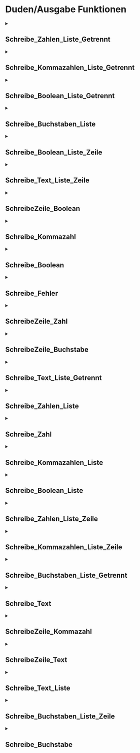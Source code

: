 # Duden/Ausgabe Funktionen
<details>
<summary><h2>Schreibe_Zahlen_Liste_Getrennt</h2></summary>
<ul>
<pre>
Die Funktion Schreibe_Zahlen_Liste_Getrennt schreibt alle Elemente einer gegebenen Zahlen Liste (liste) getrennt mit einem Text (seperator) in den Standart Output Stream.
</pre>
	<li>Parameter: <code>liste</code>, <code>seperator</code></li>
	<li>Parameter Typen: <code>Zahlen Liste</code>, <code>Text</code></li>
	<li>Rückgabe Typ: <code>nichts</code></li>
</ul>

<h3>Aliase</h3>
<ol>
	<li><code>&#34;Schreibe die Zahlen Liste &lt;liste&gt; mit dem Seperator &lt;seperator&gt;&#34;</code></li>
	<li><code>&#34;Schreibe &lt;liste&gt; mit dem Seperator &lt;seperator&gt;&#34;</code></li>
</ol>

<h3>Implementation</h3>
<pre class="language-ddp" tabindex="0">
<code class="language-ddp">
Wenn die Länge von liste größer als 0 ist, dann:
	Wenn die Länge von liste größer als 1 ist, dann:
		Für jede Zahl i von 1 bis die Länge von liste minus 1, mache:
			Schreibe (liste an der Stelle i).
			Schreibe seperator.
	Schreibe (liste an der Stelle (die Länge von liste)).

</code>
</pre>
</details>

<details>
<summary><h2>Schreibe_Kommazahlen_Liste_Getrennt</h2></summary>
<ul>
<pre>
Die Funktion Schreibe_Kommazahlen_Liste_Getrennt schreibt alle Elemente einer gegebenen Kommazahlen Liste (liste) getrennt mit einem Text (seperator) in den Standart Output Stream.
</pre>
	<li>Parameter: <code>liste</code>, <code>seperator</code></li>
	<li>Parameter Typen: <code>Kommazahlen Liste</code>, <code>Text</code></li>
	<li>Rückgabe Typ: <code>nichts</code></li>
</ul>

<h3>Aliase</h3>
<ol>
	<li><code>&#34;Schreibe die Kommazahlen Liste &lt;liste&gt; mit dem Seperator &lt;seperator&gt;&#34;</code></li>
	<li><code>&#34;Schreibe &lt;liste&gt; mit dem Seperator &lt;seperator&gt;&#34;</code></li>
</ol>

<h3>Implementation</h3>
<pre class="language-ddp" tabindex="0">
<code class="language-ddp">
Wenn die Länge von liste größer als 0 ist, dann:
	Wenn die Länge von liste größer als 1 ist, dann:
		Für jede Zahl i von 1 bis die Länge von liste minus 1, mache:
			Schreibe (liste an der Stelle i).
			Schreibe seperator.
	Schreibe (liste an der Stelle (die Länge von liste)).

</code>
</pre>
</details>

<details>
<summary><h2>Schreibe_Boolean_Liste_Getrennt</h2></summary>
<ul>
<pre>
Die Funktion Schreibe_Boolean_Liste_Getrennt schreibt alle Elemente einer gegebenen Boolean Liste (liste) getrennt mit einem Text (seperator) in den Standart Output Stream.
</pre>
	<li>Parameter: <code>liste</code>, <code>seperator</code></li>
	<li>Parameter Typen: <code>Boolean Liste</code>, <code>Text</code></li>
	<li>Rückgabe Typ: <code>nichts</code></li>
</ul>

<h3>Aliase</h3>
<ol>
	<li><code>&#34;Schreibe die Boolean Liste &lt;liste&gt; mit dem Seperator &lt;seperator&gt;&#34;</code></li>
	<li><code>&#34;Schreibe &lt;liste&gt; mit dem Seperator &lt;seperator&gt;&#34;</code></li>
</ol>

<h3>Implementation</h3>
<pre class="language-ddp" tabindex="0">
<code class="language-ddp">
Wenn die Länge von liste größer als 0 ist, dann:
	Wenn die Länge von liste größer als 1 ist, dann:
		Für jede Zahl i von 1 bis die Länge von liste minus 1, mache:
			Schreibe (liste an der Stelle i).
			Schreibe seperator.
	Schreibe (liste an der Stelle (die Länge von liste)).

</code>
</pre>
</details>

<details>
<summary><h2>Schreibe_Buchstaben_Liste</h2></summary>
<ul>
<pre>
Die Funktion Schreibe_Buchstaben_Liste schreibt alle Elemente einer Buchstaben Liste getrennt mit einem Komma in den Standart Output Stream.
</pre>
	<li>Parameter: <code>p1</code></li>
	<li>Parameter Typ: <code>Buchstaben Liste</code></li>
	<li>Rückgabe Typ: <code>nichts</code></li>
</ul>

<h3>Aliase</h3>
<ol>
	<li><code>&#34;Schreibe die Buchstaben Liste &lt;p1&gt;&#34;</code></li>
	<li><code>&#34;Schreibe &lt;p1&gt;&#34;</code></li>
</ol>

<h3>Implementation</h3>
<pre class="language-ddp" tabindex="0">
<code class="language-ddp">
Schreibe p1 mit dem Seperator ", ".

</code>
</pre>
</details>

<details>
<summary><h2>Schreibe_Boolean_Liste_Zeile</h2></summary>
<ul>
<pre>
Die Funktion Schreibe_Boolean_Liste schreibt alle Elemente einer Boolean Liste getrennt mit einem Komma und gefolgt von einer neuen Zeile in den Standart Output Stream.
</pre>
	<li>Parameter: <code>p1</code></li>
	<li>Parameter Typ: <code>Boolean Liste</code></li>
	<li>Rückgabe Typ: <code>nichts</code></li>
</ul>

<h3>Aliase</h3>
<ol>
	<li><code>&#34;Schreibe die Boolean Liste &lt;p1&gt; auf eine Zeile&#34;</code></li>
	<li><code>&#34;Schreibe &lt;p1&gt; auf eine Zeile&#34;</code></li>
</ol>

<h3>Implementation</h3>
<pre class="language-ddp" tabindex="0">
<code class="language-ddp">
Schreibe p1 mit dem Seperator ", ".
Schreibe '\n'.

</code>
</pre>
</details>

<details>
<summary><h2>Schreibe_Text_Liste_Zeile</h2></summary>
<ul>
<pre>
Die Funktion Schreibe_Text_Liste schreibt alle Elemente einer Text Liste getrennt mit einem Komma und gefolgt von einer neuen Zeile in den Standart Output Stream.
</pre>
	<li>Parameter: <code>p1</code></li>
	<li>Parameter Typ: <code>Text Liste</code></li>
	<li>Rückgabe Typ: <code>nichts</code></li>
</ul>

<h3>Aliase</h3>
<ol>
	<li><code>&#34;Schreibe die Text Liste &lt;p1&gt; auf eine Zeile&#34;</code></li>
	<li><code>&#34;Schreibe &lt;p1&gt; auf eine Zeile&#34;</code></li>
</ol>

<h3>Implementation</h3>
<pre class="language-ddp" tabindex="0">
<code class="language-ddp">
Schreibe p1 mit dem Seperator ", ".
Schreibe '\n'.

</code>
</pre>
</details>

<details>
<summary><h2>SchreibeZeile_Boolean</h2></summary>
<ul>
<pre>
Die Funktion SchreibeZeile_Boolean schreibt einen gegebenen Boolean (p1) gefolgt von einer neuen Zeile in den Standart Output Stream.
</pre>
	<li>Parameter: <code>p1</code></li>
	<li>Parameter Typ: <code>Boolean</code></li>
	<li>Rückgabe Typ: <code>nichts</code></li>
</ul>

<h3>Aliase</h3>
<ol>
	<li><code>&#34;Schreibe den Boolean &lt;p1&gt; auf eine Zeile&#34;</code></li>
	<li><code>&#34;Schreibe &lt;p1&gt; auf eine Zeile&#34;</code></li>
</ol>

<h3>Implementation</h3>
<pre class="language-ddp" tabindex="0">
<code class="language-ddp">
Schreibe p1.
Schreibe '\n'.

</code>
</pre>
</details>

<details>
<summary><h2>Schreibe_Kommazahl</h2></summary>
<ul>
<pre>
Die Funktion Schreibe_Kommazahl schreibt eine gegebene Kommazahl (p1) in den Standart Output Stream.
</pre>
	<li>Parameter: <code>p1</code></li>
	<li>Parameter Typ: <code>Kommazahl</code></li>
	<li>Rückgabe Typ: <code>nichts</code></li>
</ul>

<h3>Aliase</h3>
<ol>
	<li><code>&#34;Schreibe die Kommazahl &lt;p1&gt;&#34;</code></li>
	<li><code>&#34;Schreibe &lt;p1&gt;&#34;</code></li>
</ol>

<h3>Implementation</h3>
Implementiert in <code>"libddpstdlib.a"</code>
</details>

<details>
<summary><h2>Schreibe_Boolean</h2></summary>
<ul>
<pre>
Die Funktion Schreibe_Boolean schreibt einen gegebenen Boolean (p1) in den Standart Output Stream.
</pre>
	<li>Parameter: <code>p1</code></li>
	<li>Parameter Typ: <code>Boolean</code></li>
	<li>Rückgabe Typ: <code>nichts</code></li>
</ul>

<h3>Aliase</h3>
<ol>
	<li><code>&#34;Schreibe den Boolean &lt;p1&gt;&#34;</code></li>
	<li><code>&#34;Schreibe &lt;p1&gt;&#34;</code></li>
</ol>

<h3>Implementation</h3>
Implementiert in <code>"libddpstdlib.a"</code>
</details>

<details>
<summary><h2>Schreibe_Fehler</h2></summary>
<ul>
<pre>
Die Funktion Schreibe_Text schreibt einen gegebenen Text (fehler) in den Standart Error Stream.
</pre>
	<li>Parameter: <code>fehler</code></li>
	<li>Parameter Typ: <code>Text</code></li>
	<li>Rückgabe Typ: <code>nichts</code></li>
</ul>

<h3>Aliase</h3>
<ol>
	<li><code>&#34;Schreibe den Fehler &lt;fehler&gt;&#34;</code></li>
</ol>

<h3>Implementation</h3>
Implementiert in <code>"libddpstdlib.a"</code>
</details>

<details>
<summary><h2>SchreibeZeile_Zahl</h2></summary>
<ul>
<pre>
Die Funktion SchreibeZeile_Zahl schreibt eine gegebene Zahl (p1) gefolgt von einer neuen Zeile in den Standart Output Stream.
</pre>
	<li>Parameter: <code>p1</code></li>
	<li>Parameter Typ: <code>Zahl</code></li>
	<li>Rückgabe Typ: <code>nichts</code></li>
</ul>

<h3>Aliase</h3>
<ol>
	<li><code>&#34;Schreibe die Zahl &lt;p1&gt; auf eine Zeile&#34;</code></li>
	<li><code>&#34;Schreibe &lt;p1&gt; auf eine Zeile&#34;</code></li>
</ol>

<h3>Implementation</h3>
<pre class="language-ddp" tabindex="0">
<code class="language-ddp">
Schreibe p1.
Schreibe '\n'.

</code>
</pre>
</details>

<details>
<summary><h2>SchreibeZeile_Buchstabe</h2></summary>
<ul>
<pre>
Die Funktion SchreibeZeile_Buchstabe schreibt einen gegebenen Buchstaben (p1) gefolgt von einer neuen Zeile in den Standart Output Stream.
</pre>
	<li>Parameter: <code>p1</code></li>
	<li>Parameter Typ: <code>Buchstabe</code></li>
	<li>Rückgabe Typ: <code>nichts</code></li>
</ul>

<h3>Aliase</h3>
<ol>
	<li><code>&#34;Schreibe den Buchstaben &lt;p1&gt; auf eine Zeile&#34;</code></li>
	<li><code>&#34;Schreibe &lt;p1&gt; auf eine Zeile&#34;</code></li>
</ol>

<h3>Implementation</h3>
<pre class="language-ddp" tabindex="0">
<code class="language-ddp">
Schreibe p1.
Schreibe '\n'.

</code>
</pre>
</details>

<details>
<summary><h2>Schreibe_Text_Liste_Getrennt</h2></summary>
<ul>
<pre>
Die Funktion Schreibe_Text_Liste_Getrennt schreibt alle Elemente einer gegebenen Text Liste (liste) getrennt mit einem Text (seperator) in den Standart Output Stream.
</pre>
	<li>Parameter: <code>liste</code>, <code>seperator</code></li>
	<li>Parameter Typen: <code>Text Liste</code>, <code>Text</code></li>
	<li>Rückgabe Typ: <code>nichts</code></li>
</ul>

<h3>Aliase</h3>
<ol>
	<li><code>&#34;Schreibe die Text Liste &lt;liste&gt; mit dem Seperator &lt;seperator&gt;&#34;</code></li>
	<li><code>&#34;Schreibe &lt;liste&gt; mit dem Seperator &lt;seperator&gt;&#34;</code></li>
</ol>

<h3>Implementation</h3>
<pre class="language-ddp" tabindex="0">
<code class="language-ddp">
Wenn die Länge von liste größer als 0 ist, dann:
	Wenn die Länge von liste größer als 1 ist, dann:
		Für jede Zahl i von 1 bis die Länge von liste minus 1, mache:
			Schreibe (liste an der Stelle i).
			Schreibe seperator.
	Schreibe (liste an der Stelle (die Länge von liste)).

</code>
</pre>
</details>

<details>
<summary><h2>Schreibe_Zahlen_Liste</h2></summary>
<ul>
<pre>
Die Funktion Schreibe_Zahlen_Liste schreibt alle Elemente einer Zahlen Liste getrennt mit einem Komma in den Standart Output Stream.
</pre>
	<li>Parameter: <code>p1</code></li>
	<li>Parameter Typ: <code>Zahlen Liste</code></li>
	<li>Rückgabe Typ: <code>nichts</code></li>
</ul>

<h3>Aliase</h3>
<ol>
	<li><code>&#34;Schreibe die Zahlen Liste &lt;p1&gt;&#34;</code></li>
	<li><code>&#34;Schreibe &lt;p1&gt;&#34;</code></li>
</ol>

<h3>Implementation</h3>
<pre class="language-ddp" tabindex="0">
<code class="language-ddp">
Schreibe p1 mit dem Seperator ", ".

</code>
</pre>
</details>

<details>
<summary><h2>Schreibe_Zahl</h2></summary>
<ul>
<pre>
Die Funktion Schreibe_Zahl schreibt eine gegebene Zahl (p1) in den Standart Output Stream.
</pre>
	<li>Parameter: <code>p1</code></li>
	<li>Parameter Typ: <code>Zahl</code></li>
	<li>Rückgabe Typ: <code>nichts</code></li>
</ul>

<h3>Aliase</h3>
<ol>
	<li><code>&#34;Schreibe die Zahl &lt;p1&gt;&#34;</code></li>
	<li><code>&#34;Schreibe &lt;p1&gt;&#34;</code></li>
</ol>

<h3>Implementation</h3>
Implementiert in <code>"libddpstdlib.a"</code>
</details>

<details>
<summary><h2>Schreibe_Kommazahlen_Liste</h2></summary>
<ul>
<pre>
Die Funktion Schreibe_Kommazahlen_Liste schreibt alle Elemente einer Kommazahlen Liste getrennt mit einem Komma in den Standart Output Stream.
</pre>
	<li>Parameter: <code>p1</code></li>
	<li>Parameter Typ: <code>Kommazahlen Liste</code></li>
	<li>Rückgabe Typ: <code>nichts</code></li>
</ul>

<h3>Aliase</h3>
<ol>
	<li><code>&#34;Schreibe die Kommazahlen Liste &lt;p1&gt;&#34;</code></li>
	<li><code>&#34;Schreibe &lt;p1&gt;&#34;</code></li>
</ol>

<h3>Implementation</h3>
<pre class="language-ddp" tabindex="0">
<code class="language-ddp">
Schreibe p1 mit dem Seperator ", ".

</code>
</pre>
</details>

<details>
<summary><h2>Schreibe_Boolean_Liste</h2></summary>
<ul>
<pre>
Die Funktion Schreibe_Boolean_Liste schreibt alle Elemente einer Boolean Liste getrennt mit einem Komma in den Standart Output Stream.
</pre>
	<li>Parameter: <code>p1</code></li>
	<li>Parameter Typ: <code>Boolean Liste</code></li>
	<li>Rückgabe Typ: <code>nichts</code></li>
</ul>

<h3>Aliase</h3>
<ol>
	<li><code>&#34;Schreibe die Boolean Liste &lt;p1&gt;&#34;</code></li>
	<li><code>&#34;Schreibe &lt;p1&gt;&#34;</code></li>
</ol>

<h3>Implementation</h3>
<pre class="language-ddp" tabindex="0">
<code class="language-ddp">
Schreibe p1 mit dem Seperator ", ".

</code>
</pre>
</details>

<details>
<summary><h2>Schreibe_Zahlen_Liste_Zeile</h2></summary>
<ul>
<pre>
Die Funktion Schreibe_Zahlen_Liste schreibt alle Elemente einer Zahlen Liste getrennt mit einem Komma und gefolgt von einer neuen Zeile in den Standart Output Stream.
</pre>
	<li>Parameter: <code>p1</code></li>
	<li>Parameter Typ: <code>Zahlen Liste</code></li>
	<li>Rückgabe Typ: <code>nichts</code></li>
</ul>

<h3>Aliase</h3>
<ol>
	<li><code>&#34;Schreibe die Zahlen Liste &lt;p1&gt; auf eine Zeile&#34;</code></li>
	<li><code>&#34;Schreibe &lt;p1&gt; auf eine Zeile&#34;</code></li>
</ol>

<h3>Implementation</h3>
<pre class="language-ddp" tabindex="0">
<code class="language-ddp">
Schreibe p1 mit dem Seperator ", ".
Schreibe '\n'.

</code>
</pre>
</details>

<details>
<summary><h2>Schreibe_Kommazahlen_Liste_Zeile</h2></summary>
<ul>
<pre>
Die Funktion Schreibe_Kommazahlen_Liste schreibt alle Elemente einer Kommazahlen Liste getrennt mit einem Komma und gefolgt von einer neuen Zeile in den Standart Output Stream.
</pre>
	<li>Parameter: <code>p1</code></li>
	<li>Parameter Typ: <code>Kommazahlen Liste</code></li>
	<li>Rückgabe Typ: <code>nichts</code></li>
</ul>

<h3>Aliase</h3>
<ol>
	<li><code>&#34;Schreibe die Kommazahlen Liste &lt;p1&gt; auf eine Zeile&#34;</code></li>
	<li><code>&#34;Schreibe &lt;p1&gt; auf eine Zeile&#34;</code></li>
</ol>

<h3>Implementation</h3>
<pre class="language-ddp" tabindex="0">
<code class="language-ddp">
Schreibe p1 mit dem Seperator ", ".
Schreibe '\n'.

</code>
</pre>
</details>

<details>
<summary><h2>Schreibe_Buchstaben_Liste_Getrennt</h2></summary>
<ul>
<pre>
Die Funktion Schreibe_Buchstaben_Liste_Getrennt schreibt alle Elemente einer gegebenen Buchstaben Liste (liste) getrennt mit einem Text (seperator) in den Standart Output Stream.
</pre>
	<li>Parameter: <code>liste</code>, <code>seperator</code></li>
	<li>Parameter Typen: <code>Buchstaben Liste</code>, <code>Text</code></li>
	<li>Rückgabe Typ: <code>nichts</code></li>
</ul>

<h3>Aliase</h3>
<ol>
	<li><code>&#34;Schreibe die Buchstaben Liste &lt;liste&gt; mit dem Seperator &lt;seperator&gt;&#34;</code></li>
	<li><code>&#34;Schreibe &lt;liste&gt; mit dem Seperator &lt;seperator&gt;&#34;</code></li>
</ol>

<h3>Implementation</h3>
<pre class="language-ddp" tabindex="0">
<code class="language-ddp">
Wenn die Länge von liste größer als 0 ist, dann:
	Wenn die Länge von liste größer als 1 ist, dann:
		Für jede Zahl i von 1 bis die Länge von liste minus 1, mache:
			Schreibe (liste an der Stelle i).
			Schreibe seperator.
	Schreibe (liste an der Stelle (die Länge von liste)).

</code>
</pre>
</details>

<details>
<summary><h2>Schreibe_Text</h2></summary>
<ul>
<pre>
Die Funktion Schreibe_Text schreibt einen gegebenen Text (p1) in den Standart Output Stream.
</pre>
	<li>Parameter: <code>p1</code></li>
	<li>Parameter Typ: <code>Text</code></li>
	<li>Rückgabe Typ: <code>nichts</code></li>
</ul>

<h3>Aliase</h3>
<ol>
	<li><code>&#34;Schreibe den Text &lt;p1&gt;&#34;</code></li>
	<li><code>&#34;Schreibe &lt;p1&gt;&#34;</code></li>
</ol>

<h3>Implementation</h3>
Implementiert in <code>"libddpstdlib.a"</code>
</details>

<details>
<summary><h2>SchreibeZeile_Kommazahl</h2></summary>
<ul>
<pre>
Die Funktion SchreibeZeile_Kommazahl schreibt eine gegebene Kommazahl (p1) gefolgt von einer neuen Zeile in den Standart Output Stream.
</pre>
	<li>Parameter: <code>p1</code></li>
	<li>Parameter Typ: <code>Kommazahl</code></li>
	<li>Rückgabe Typ: <code>nichts</code></li>
</ul>

<h3>Aliase</h3>
<ol>
	<li><code>&#34;Schreibe die Kommazahl &lt;p1&gt; auf eine Zeile&#34;</code></li>
	<li><code>&#34;Schreibe &lt;p1&gt; auf eine Zeile&#34;</code></li>
</ol>

<h3>Implementation</h3>
<pre class="language-ddp" tabindex="0">
<code class="language-ddp">
Schreibe p1.
Schreibe '\n'.

</code>
</pre>
</details>

<details>
<summary><h2>SchreibeZeile_Text</h2></summary>
<ul>
<pre>
Die Funktion SchreibeZeile_Text schreibt einen gegebenen Text (p1) gefolgt von einer neuen Zeile in den Standart Output Stream.
</pre>
	<li>Parameter: <code>p1</code></li>
	<li>Parameter Typ: <code>Text</code></li>
	<li>Rückgabe Typ: <code>nichts</code></li>
</ul>

<h3>Aliase</h3>
<ol>
	<li><code>&#34;Schreibe den Text &lt;p1&gt; auf eine Zeile&#34;</code></li>
	<li><code>&#34;Schreibe &lt;p1&gt; auf eine Zeile&#34;</code></li>
</ol>

<h3>Implementation</h3>
<pre class="language-ddp" tabindex="0">
<code class="language-ddp">
Schreibe p1.
Schreibe '\n'.

</code>
</pre>
</details>

<details>
<summary><h2>Schreibe_Text_Liste</h2></summary>
<ul>
<pre>
Die Funktion Schreibe_Text_Liste schreibt alle Elemente einer Text Liste getrennt mit einem Komma in den Standart Output Stream.
</pre>
	<li>Parameter: <code>p1</code></li>
	<li>Parameter Typ: <code>Text Liste</code></li>
	<li>Rückgabe Typ: <code>nichts</code></li>
</ul>

<h3>Aliase</h3>
<ol>
	<li><code>&#34;Schreibe die Text Liste &lt;p1&gt;&#34;</code></li>
	<li><code>&#34;Schreibe &lt;p1&gt;&#34;</code></li>
</ol>

<h3>Implementation</h3>
<pre class="language-ddp" tabindex="0">
<code class="language-ddp">
Schreibe p1 mit dem Seperator ", ".

</code>
</pre>
</details>

<details>
<summary><h2>Schreibe_Buchstaben_Liste_Zeile</h2></summary>
<ul>
<pre>
Die Funktion Schreibe_Buchstaben_Liste schreibt alle Elemente einer Buchstaben Liste getrennt mit einem Komma und gefolgt von einer neuen Zeile in den Standart Output Stream.
</pre>
	<li>Parameter: <code>p1</code></li>
	<li>Parameter Typ: <code>Buchstaben Liste</code></li>
	<li>Rückgabe Typ: <code>nichts</code></li>
</ul>

<h3>Aliase</h3>
<ol>
	<li><code>&#34;Schreibe die Buchstaben Liste &lt;p1&gt; auf eine Zeile&#34;</code></li>
	<li><code>&#34;Schreibe &lt;p1&gt; auf eine Zeile&#34;</code></li>
</ol>

<h3>Implementation</h3>
<pre class="language-ddp" tabindex="0">
<code class="language-ddp">
Schreibe p1 mit dem Seperator ", ".
Schreibe '\n'.

</code>
</pre>
</details>

<details>
<summary><h2>Schreibe_Buchstabe</h2></summary>
<ul>
<pre>
Die Funktion Schreibe_Buchstabe schreibt einen gegebenen Buchstaben (p1) in den Standart Output Stream.
</pre>
	<li>Parameter: <code>p1</code></li>
	<li>Parameter Typ: <code>Buchstabe</code></li>
	<li>Rückgabe Typ: <code>nichts</code></li>
</ul>

<h3>Aliase</h3>
<ol>
	<li><code>&#34;Schreibe den Buchstaben &lt;p1&gt;&#34;</code></li>
	<li><code>&#34;Schreibe &lt;p1&gt;&#34;</code></li>
</ol>

<h3>Implementation</h3>
Implementiert in <code>"libddpstdlib.a"</code>
</details>


